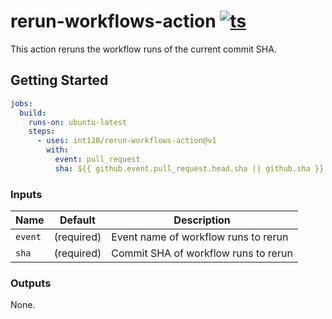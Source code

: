 # rerun-workflows-action [![ts](https://github.com/int128/rerun-workflows-action/actions/workflows/ts.yaml/badge.svg)](https://github.com/int128/rerun-workflows-action/actions/workflows/ts.yaml)

This action reruns the workflow runs of the current commit SHA.

## Getting Started

```yaml
jobs:
  build:
    runs-on: ubuntu-latest
    steps:
      - uses: int128/rerun-workflows-action@v1
        with:
          event: pull_request
          sha: ${{ github.event.pull_request.head.sha || github.sha }}
```

### Inputs

| Name    | Default    | Description                          |
| ------- | ---------- | ------------------------------------ |
| `event` | (required) | Event name of workflow runs to rerun |
| `sha`   | (required) | Commit SHA of workflow runs to rerun |

### Outputs

None.
